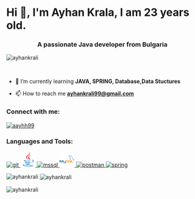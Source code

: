 
<h1 align="left">Hi 👋, I'm Ayhan Krala, I am 23 years old.</h1>
<h3 align="center">A passionate Java developer from Bulgaria</h1>




<p align="left"> <img src="https://komarev.com/ghpvc/?username=ayhankrali&label=Profile%20views&color=0e75b6&style=flat" alt="ayhankrali" /> </p>

<p align="left"> <a href="https://twitter.com/" target="blank"><img src="https://img.shields.io/twitter/follow/?logo=twitter&style=for-the-badge" alt="" /></a> </p>

- 🌱 I’m currently learning **JAVA, SPRING, Database,Data Stuctures**

- 📫 How to reach me **ayhankrali99@gmail.com**

<h3 align="left">Connect with me:</h3>
<p align="left">
<a href="https://instagram.com/aayhh99" target="blank"><img align="center" src="https://raw.githubusercontent.com/rahuldkjain/github-profile-readme-generator/master/src/images/icons/Social/instagram.svg" alt="aayhh99" height="30" width="40" /></a>
</p>

<h3 align="left">Languages and Tools:</h3>
<p align="left"> <a href="https://git-scm.com/" target="_blank" rel="noreferrer"> <img src="https://www.vectorlogo.zone/logos/git-scm/git-scm-icon.svg" alt="git" width="40" height="40"/> </a> <a href="https://www.java.com" target="_blank" rel="noreferrer"> <img src="https://raw.githubusercontent.com/devicons/devicon/master/icons/java/java-original.svg" alt="java" width="40" height="40"/> </a> <a href="https://www.microsoft.com/en-us/sql-server" target="_blank" rel="noreferrer"> <img src="https://www.svgrepo.com/show/303229/microsoft-sql-server-logo.svg" alt="mssql" width="40" height="40"/> </a> <a href="https://www.mysql.com/" target="_blank" rel="noreferrer"> <img src="https://raw.githubusercontent.com/devicons/devicon/master/icons/mysql/mysql-original-wordmark.svg" alt="mysql" width="40" height="40"/> </a> <a href="https://postman.com" target="_blank" rel="noreferrer"> <img src="https://www.vectorlogo.zone/logos/getpostman/getpostman-icon.svg" alt="postman" width="40" height="40"/> </a> <a href="https://spring.io/" target="_blank" rel="noreferrer"> <img src="https://www.vectorlogo.zone/logos/springio/springio-icon.svg" alt="spring" width="40" height="40"/> </a> </p>

<p><img align="left" src="https://github-readme-stats.vercel.app/api/top-langs?username=ayhankrali&show_icons=true&locale=en&layout=compact" alt="ayhankrali" /></p>

<p>&nbsp;<img align="center" src="https://github-readme-stats.vercel.app/api?username=ayhankrali&show_icons=true&locale=en" alt="ayhankrali" /></p>

<p><img align="center" src="https://github-readme-streak-stats.herokuapp.com/?user=ayhankrali&" alt="ayhankrali" /></p>
